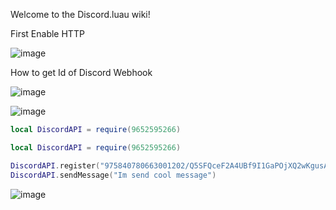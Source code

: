Welcome to the Discord.luau wiki!

First Enable HTTP

![image](https://user-images.githubusercontent.com/97390242/168777375-abf0ab7c-7a13-4517-b225-8ec17d63444b.png)

How to get Id of Discord Webhook


![image](https://user-images.githubusercontent.com/97390242/168775886-6198986d-9293-4221-8bb6-f5dc8b142517.png)


![image](https://user-images.githubusercontent.com/97390242/168775929-09511bed-a175-495e-aa81-3001d3fedd73.png)

```lua
local DiscordAPI = require(9652595266)
```
```lua
local DiscordAPI = require(9652595266)

DiscordAPI.register("975840780663001202/Q5SFQceF2A4UBf9I1GaPOjXQ2wKgusAoSFfcAveXJWwG6Wfbb-QO69Hdgc9VpC16UqMH") --Put your Webhook id here
DiscordAPI.sendMessage("Im send cool message")
```

![image](https://user-images.githubusercontent.com/97390242/168776928-44acfa65-0612-4fe1-9ce0-b67d41e29c30.png)
